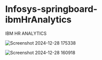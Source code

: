 # Infosys-springboard-ibmHrAnalytics

IBM HR ANALYTICS

![Screenshot 2024-12-28 175338](https://github.com/user-attachments/assets/23ab321d-6afa-4213-9c93-d6ce0208e383)

![Screenshot 2024-12-28 160918](https://github.com/user-attachments/assets/01725161-0c24-413d-ab0d-9e91753377ad)
